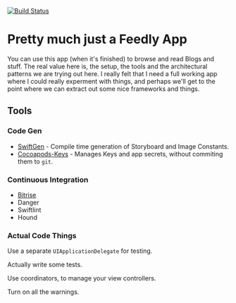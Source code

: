 [![Build Status](https://www.bitrise.io/app/e1499563e5fd3274.svg?token=CM9pQl0-pkc7GPfEKd8LfA&branch=master)](https://www.bitrise.io/app/e1499563e5fd3274)

# Pretty much just a Feedly App

You can use this app (when it's finished) to browse and read Blogs and stuff.
The real value here is, the setup, the tools and the architectural patterns we are trying out here. I really felt that I need a full working app where I could really experment with things, and perhaps we'll get to the point where we can extract out some nice frameworks and things.

## Tools

### Code Gen
* [SwiftGen](https://github.com/AliSoftware/SwiftGen) - Compile time generation of Storyboard and Image Constants.
* [Cocoapods-Keys](https://github.com/orta/cocoapods-keys) - Manages Keys and app secrets, without commiting them to `git`.

### Continuous Integration
* [Bitrise](http://bitrise.io)
* Danger
* Swiftlint
* Hound

### Actual Code Things

Use a separate `UIApplicationDelegate` for testing.

Actually write some tests.

Use coordinators, to manage your view controllers.

Turn on all the warnings.


